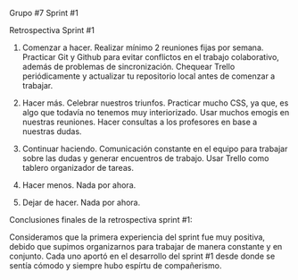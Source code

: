 Grupo #7
Sprint #1

Retrospectiva Sprint #1

1. Comenzar a hacer.
	Realizar mínimo 2 reuniones fijas por semana.
	Practicar Git y Github para evitar conflictos en el trabajo colaborativo, además de problemas de sincronización.
	Chequear Trello periódicamente y actualizar tu repositorio local antes de comenzar a trabajar.

2. Hacer más.
	Celebrar nuestros triunfos. 
	Practicar mucho CSS, ya que, es algo que todavía no tenemos muy interiorizado.
	Usar muchos emogis en nuestras reuniones.
	Hacer consultas a los profesores en base a nuestras dudas.

3. Continuar haciendo.
	Comunicación constante en el equipo para trabajar sobre las dudas y generar encuentros de trabajo.
	Usar Trello como tablero organizador de tareas.

4. Hacer menos.
	Nada por ahora.
5. Dejar de hacer.
	Nada por ahora.

Conclusiones finales de la retrospectiva sprint #1:

Consideramos que la primera experiencia del sprint fue muy positiva, debido que supimos organizarnos para trabajar de manera constante y en conjunto. Cada uno aportó en el desarrollo del sprint #1 desde donde se sentía cómodo y siempre hubo espírtu de compañerismo.

